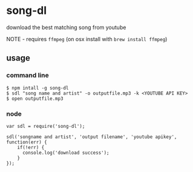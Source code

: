 # song-dl
download the best matching song from youtube

NOTE - requires `ffmpeg` (on osx install with `brew install ffmpeg`)

## usage

### command line

```
$ npm intall -g song-dl
$ sdl "song name and artist" -o outputfile.mp3 -k <YOUTUBE API KEY>
$ open outputfile.mp3
```

### node

```
var sdl = require('song-dl');

sdl('songname and artist', 'output filename', 'youtube apikey', function(err) {
    if(!err) {
      console.log('download success');
    }
});
```
